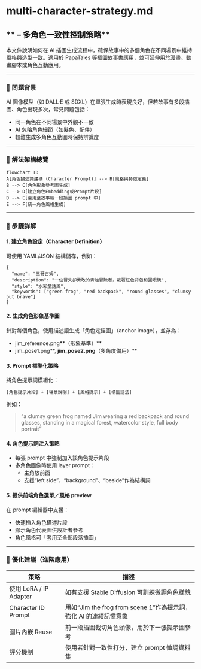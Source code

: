 # **multi-character-strategy.md**

## ** – 多角色一致性控制策略**

本文件說明如何在 AI 插圖生成流程中，確保故事中的多個角色在不同場景中維持風格與造型一致。適用於 PapaTales 等插圖故事書應用，並可延伸用於漫畫、動畫腳本或角色互動應用。

---

### **🎯 問題背景**

AI 圖像模型（如 DALL·E 或 SDXL）在單張生成時表現良好，但若故事有多段插圖、角色出現多次，常見問題包括：

* 同一角色在不同場景中外觀不一致
* AI 忽略角色細節（如髮色、配件）
* 較難生成多角色互動圖時保持辨識度

---

### **🧩 解法架構總覽**

```
flowchart TD
A[角色描述詞建構 (Character Prompt)] --> B[風格與特徵定義]
B --> C[角色形象參考圖生成]
C --> D[建立角色Embedding或Prompt片段]
D --> E[套用至故事每一段插圖 prompt 中]
E --> F[統一角色風格生成]
```

---

### **📌 步驟詳解**

#### **1. 建立角色設定（Character Definition）**

可使用 YAML/JSON 結構儲存，例如：

```
{
  "name": "三哥吉姆",
  "description": "一位冒失卻勇敢的青蛙冒險者，戴著紅色背包和圓眼鏡",
  "style": "水彩童話風",
  "keywords": ["green frog", "red backpack", "round glasses", "clumsy but brave"]
}
```

#### **2. 生成角色形象基準圖**

針對每個角色，使用描述語生成「角色定錨圖」（anchor image），並存為：

* jim_reference.png**（形象基準）**
* jim_pose1.png**, **jim_pose2.png**（多角度備用）**

#### **3. Prompt 標準化策略**

將角色提示詞模組化：

```
[角色提示片段] + [場景說明] + [風格提示] + [構圖語法]
```

例如：

> “a clumsy green frog named Jim wearing a red backpack and round glasses, standing in a magical forest, watercolor style, full body portrait”

#### **4. 角色提示詞注入策略**

* 每張 prompt 中強制加入該角色提示片段
* 多角色圖像時使用 layer prompt：
  * 主角放前面
  * 支援“left side”、“background”、“beside”作為結構詞

#### **5. 提供前端角色選單／風格 preview**

在 prompt 編輯器中支援：

* 快速插入角色描述片段
* 顯示角色代表圖供設計者參考
* 角色風格可「套用至全部段落插圖」

---

### **🔄 優化建議（進階應用）**

| **策略**         | **描述**                                                      |
| ---------------------- | ------------------------------------------------------------------- |
| 使用 LoRA / IP Adapter | 如有支援 Stable Diffusion 可訓練微調角色樣貌                        |
| Character ID Prompt    | 用如“Jim the frog from scene 1”作為提示詞，強化 AI 的連續記憶意象 |
| 圖片內嵌 Reuse         | 前一段插圖裁切角色頭像，用於下一張提示圖參考                        |
| 評分機制               | 使用者針對一致性打分，建立 prompt 微調資料集                        |
